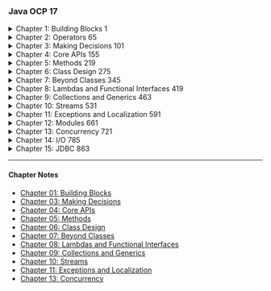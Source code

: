 ### Java OCP 17

<details>
  <summary>Chapter 1: Building Blocks 1</summary>

- **Learning about the Environment 2**
- Major Components of Java 2
- Downloading a JDK 3
- **Understanding the Class Structure 4**
- Fields and Methods 4
- Comments 5
- Classes and Source Files 7
- **Writing a main() Method 8**
- Creating a main() Method 8
- Passing Parameters to a Java Program 9
- **Understanding Package Declarations and Imports 11**
- Packages 12
- Wildcards 13
- Redundant Imports 13
- Naming Conflicts 15
- Creating a New Package 16
- Compiling and Running Code with Packages 16
- Compiling to Another Directory 18
- Compiling with JAR Files 20
- Creating a JAR File 20
- Ordering Elements in a Class 21
- **Creating Objects 23**
- Calling Constructors 23
- Reading and Writing Member Fields 24
- Executing Instance Initializer Blocks 24
- Following the Order of Initialization 25
- **Understanding Data Types 26**
- Using Primitive Types 27
- Using Reference Types 29
- Distinguishing between Primitives and Reference Types 30
- Creating Wrapper Classes 31
- Defining Text Blocks 32
- **Declaring Variables 34**
- Identifying Identifiers 35
- Declaring Multiple Variables 36
- **Initializing Variables 38**
- Creating Local Variables 38
- Passing Constructor and Method Parameters 40
- Defining Instance and Class Variables 41
- Inferring the Type with var 41
- **Managing Variable Scope 45**
- Limiting Scope 45
- Tracing Scope 46
- Applying Scope to Classes 47
- Reviewing Scope 48
- **Destroying Objects 48**
- Understanding Garbage Collection 48
- Tracing Eligibility 49
- **Summary 51**
- **Exam Essentials 52**
- **Review Questions 54**

</details>

<details>
  <summary>Chapter 2: Operators 65</summary>

- **Understanding Java Operators 66**
- Types of Operators 66
- Operator Precedence 67
- **Applying Unary Operators 69**
- Complement and Negation Operators 70
- Increment and Decrement Operators 71
- **Working with Binary Arithmetic Operators 72**
- Arithmetic Operators 72
- Numeric Promotion 75
- **Assigning Values 77**
- Assignment Operator 77
- Casting Values 77
- Compound Assignment Operators 81
- Return Value of Assignment Operators 82
- **Comparing Values 83**
- Equality Operators 83
- Relational Operators 84
- Logical Operators 87
- Conditional Operators 88
- **Making Decisions with the Ternary Operator 90**
- **Summary 92**
- **Exam Essentials 92**
- **Review Questions 94**

</details>

<details>
  <summary>Chapter 3: Making Decisions 101</summary>

- **Creating Decision - Making Statements 102**
- Statements and Blocks 102
- The if Statement 103
- The else Statement 104
- Shortening Code with Pattern Matching 106
- **Applying switch Statements 110**
- The switch Statement 110
- The switch Expression 115
- **Writing while Loops 121**
- The while Statement 121
- The do/while Statement 123
- Infinite Loops 123
- **Constructing for Loops 124**
- The for Loop 124
- The for- each Loop 129
- **Controlling Flow with Branching 131**
- Nested Loops 131
- Adding Optional Labels 132
- The break Statement 133
- The continue Statement 135
- The return Statement 137
- Unreachable Code 138
- Reviewing Branching 139
- **Summary 139**
- **Exam Essentials 140**
- **Review Questions 142**

</details>

<details>
  <summary>Chapter 4: Core APIs 155</summary>

- **Creating and Manipulating Strings 156**
- Concatenating 157
- Important String Methods 158
- Method Chaining 169
- **Using the StringBuilder Class 170**
- Mutability and Chaining 171
- Creating a StringBuilder 172
- Important StringBuilder Methods 172
- **Understanding Equality 175**
- Comparing equals() and == 175
- The String Pool 176
- **Understanding Arrays 178**
- Creating an Array of Primitives 179
- Creating an Array with Reference Variables 180
- Using an Array 182
- Sorting 183
- Searching 184
- Comparing 185
- Using Methods with Varargs 187
- Working with Multidimensional Arrays 188
- **Calculating with Math APIs 190**
- Finding the Minimum and Maximum 190
- Rounding Numbers 191
- Determining the Ceiling and Floor 191
- Calculating Exponents 192
- Generating Random Numbers 192
- **Working with Dates and Times 192**
- Creating Dates and Times 193
- Manipulating Dates and Times 197
- Working with Periods 199
- Working with Durations 202 Period vs. Duration 204
- Working with Instants 205
- Accounting for Daylight Saving Time 206
- **Summary 208**
- **Exam Essentials 209**
- **Review Questions 210**

</details>

<details>
  <summary>Chapter 5: Methods 219</summary>

- **Designing Methods 220**
- Access Modifiers 221
- Optional Specifiers 222
- Return Type 224
- Method Name 226
- Parameter List 226
- Method Signature 227
- Exception List 227
- Method Body 228
- **Declaring Local and Instance Variables 228**
- Local Variable Modifiers 229
- Effectively Final Variables 230
- Instance Variable Modifiers 231
- **Working with Varargs 232**
- Creating Methods with Varargs 232
- Calling Methods with Varargs 233
- Accessing Elements of a Vararg 234
- Using Varargs with Other Method Parameters 234
- **Applying Access Modifiers 235**
- Private Access 235
- Package Access 236
- Protected Access 237
- Public Access 242
- Reviewing Access Modifiers 242
- **Accessing static Data 243**
- Designing static Methods and Variables 243
- Accessing a static Variable or Method 244
- Class vs. Instance Membership 245 Static Variable Modifiers 248 Static Initializers 250 Static Imports 251
- **Passing Data among Methods 253**
- Passing Objects 253
- Returning Objects 255
- Autoboxing and Unboxing Variables 256
- **Overloading Methods 258**
- Reference Types 259
- Primitives 260
- Autoboxing 261
- Arrays 261
- Varargs 261
- Putting It All Together 262
- **Summary 263**
- **Exam Essentials 264**
- **Review Questions 265**

</details>

<details>
  <summary>Chapter 6: Class Design 275</summary>

- **Understanding Inheritance 276**
- Declaring a Subclass 276
- Class Modifiers 278
- Single vs. Multiple Inheritance 279
- Inheriting Object 279
- **Creating Classes 281**
- Extending a Class 281
- Applying Class Access Modifiers 282
- Accessing the this Reference 283
- Calling the super Reference 284
- **Declaring Constructors 286**
- Creating a Constructor 286
- The Default Constructor 287
- Calling Overloaded Constructors with this() 289
- Calling Parent Constructors with super() 292
- **Initializing Objects 297**
- Initializing Classes 297
- Initializing final Fields 298
- Initializing Instances 300
- **Inheriting Members 304**
- Overriding a Method 305
- Redeclaring private Methods 311
- Hiding Static Methods 311
- Hiding Variables 313
- Writing final Methods 314
- **Creating Abstract Classes 315**
- Introducing Abstract Classes 315
- Declaring Abstract Methods 317
- Creating a Concrete Class 318
- Creating Constructors in Abstract Classes 320
- Spotting Invalid Declarations 321
- **Creating Immutable Objects 323**
- Declaring an Immutable Class 323
- Performing a Defensive Copy 325
- **Summary 326**
- **Exam Essentials 327**
- **Review Questions 330**

</details>


<details>
  <summary>Chapter 7: Beyond Classes 345</summary>

- **Implementing Interfaces 346**
- Declaring and Using an Interface 346
- Extending an Interface 348
- Inheriting an Interface 349
- Inserting Implicit Modifiers 351
- Declaring Concrete Interface Methods 353
- **Working with Enums 361**
- Creating Simple Enums 361
- Using Enums in switch Statements 363
- Adding Constructors, Fields, and Methods 364
- **Sealing Classes 367**
- Declaring a Sealed Class 367
- Compiling Sealed Classes 368
- Specifying the Subclass Modifier 369
- Omitting the permits Clause 370
- Sealing Interfaces 372
- Reviewing Sealed Class Rules 372
- **Encapsulating Data with Records 373**
- Understanding Encapsulation 374
- Applying Records 375
- Understanding Record Immutability 377
- Declaring Constructors 378
- Customizing Records 381
- **Creating Nested Classes 382**
- Declaring an Inner Class 382
- Creating a static Nested Class 386
- Writing a Local Class 387
- Defining an Anonymous Class 389
- Reviewing Nested Classes 391
- **Understanding Polymorphism 392**
- Object vs. Reference 393
- Casting Objects 395
- The instanceof Operator 397
- Polymorphism and Method Overriding 397
- Overriding vs. Hiding Members 399
- **Summary 401**
- **Exam Essentials 402**
- **Review Questions 404**

</details>

<details>
  <summary>Chapter 8: Lambdas and Functional Interfaces 419</summary>

- **Writing Simple Lambdas 420**
- Looking at a Lambda Example 420
- Learning Lambda Syntax 422
- **Coding Functional Interfaces 426**
- Defining a Functional Interface 426
- Adding Object Methods 427
- **Using Method References 429**
- Calling static Methods 430
- Calling Instance Methods on a Particular Object 430
- Calling Instance Methods on a Parameter 432
- Calling Constructors 433
- Reviewing Method References 433
- **Working with Built- in Functional Interfaces 434**
- Implementing Supplier 435
- Implementing Consumer and BiConsumer 436
- Implementing Predicate and BiPredicate 438
- Implementing Function and BiFunction 439
- Implementing UnaryOperator and BinaryOperator 440
- Checking Functional Interfaces 441
- Using Convenience Methods on Functional Interfaces 442
- Learning the Functional Interfaces for Primitives 443
- **Working with Variables in Lambdas 445**
- Listing Parameters 446
- Using Local Variables inside a Lambda Body 448
- Referencing Variables from the Lambda Body 449
- **Summary 450**
- **Exam Essentials 451**
- **Review Questions 452**

</details>


<details>
  <summary>Chapter 9: Collections and Generics 463</summary>

- **Using Common Collection APIs 464**
- Using the Diamond Operator 465
- Adding Data 466
- Removing Data 466
- Counting Elements 467
- Clearing the Collection 467
- Check Contents 468
- Removing with Conditions 468
- Iterating 469
- Determining Equality 470
- **Using the List Interface 471**
- Comparing List Implementations 472
- Creating a List with a Factory 472
- Creating a List with a Constructor 473
- Working with List Methods 474
- Converting from List to an Array 476
- **Using the Set Interface 477**
- Comparing Set Implementations 477
- Working with Set Methods 478
- **Using the Queue and Deque Interfaces 479**
- Comparing Deque Implementations 480
- Working with Queue and Deque Methods 480
- **Using the Map Interface 483**
- Comparing Map Implementations 484
- Working with Map Methods 484
- Calling Basic Methods 486
- Iterating through a Map 487
- Getting Values Safely 487
- Replacing Values 488
- Putting if Absent 488
- Merging Data 488
- **Comparing Collection Types 490**
- **Sorting Data 492**
- Creating a Comparable Class 492
- Comparing Data with a Comparator 496
- Comparing Comparable and Comparator 497
- Comparing Multiple Fields 498
- Sorting and Searching 500
- Sorting a List 503
- **Working with Generics 503**
- Creating Generic Classes 504
- Understanding Type Erasure 506
- Implementing Generic Interfaces 509
- Writing Generic Methods 510
- Creating a Generic Record 512
- Bounding Generic Types 512
- Putting It All Together 517
- **Summary 519**
- **Exam Essentials 520**
- **Review Questions 521**

</details>

<details>
  <summary>Chapter 10: Streams 531</summary>

- **Returning an Optional 532**
- Creating an Optional 533
- Dealing with an Empty Optional 534
- **Using Streams 536**
- Understanding the Pipeline Flow 536
- Creating Stream Sources 539
- Using Common Terminal Operations 541
- Using Common Intermediate Operations 549
- Putting Together the Pipeline 553
- **Working with Primitive Streams 557**
- Creating Primitive Streams 557
- Mapping Streams 560
- Using Optional with Primitive Streams 562
- Summarizing Statistics 564
- **Working with Advanced Stream Pipeline Concepts 565**
- Linking Streams to the Underlying Data 565
- Chaining Optionals 566
- Using a Spliterator 569
- Collecting Results 570
- **Summary 578**
- **Exam Essentials 579**
- **Review Questions 581**

</details>


<details>
  <summary>Chapter 11: Exceptions and Localization 591</summary>

- **Understanding Exceptions 592**
- The Role of Exceptions 592
- Understanding Exception Types 593
- Throwing an Exception 596
- Calling Methods That Throw Exceptions 598
- Overriding Methods with Exceptions 599
- Printing an Exception 600
- **Recognizing Exception Classes 600**
- RuntimeException Classes 601
- Checked Exception Classes 604
- Error Classes 605
- **Handling Exceptions 605**
- Using try and catch Statements 606
- Chaining catch Blocks 607
- Applying a Multi- catch Block 609
- Adding a finally Block 611
- **Automating Resource Management 615**
- Introducing Try- with- Resources 615
- Basics of Try- with- Resources 616
- Applying Effectively Final 620
- Understanding Suppressed Exceptions 621
- **Formatting Values 624**
- Formatting Numbers 624
- Formatting Dates and Times 625
- Customizing the Date/Time Format 626
- **Supporting Internationalization and Localization 629**
- Picking a Locale 630
- Localizing Numbers 632
- Localizing Dates 637
- Specifying a Locale Category 638
- **Loading Properties with Resource Bundles 639**
- Creating a Resource Bundle 640
- Picking a Resource Bundle 641
- Selecting Resource Bundle Values 643
- Formatting Messages 645
- Using the Properties Class 645
- **Summary 646**
- **Exam Essentials 647**
- **Review Questions 648**

</details>


<details>
  <summary>Chapter 12: Modules 661</summary>

- **Introducing Modules 662**
- Exploring a Module 663
- Benefits of Modules 664
- **Creating and Running a Modular Program 664**
- Creating the Files 665
- Compiling Our First Module 666
- Running Our First Module 668
- Packaging Our First Module 669
- **Updating Our Example for Multiple Modules 669**
- Updating the Feeding Module 670
- Creating a Care Module 670
- Creating the Talks Module 672
- Creating the Staff Module 674
- **Diving into the Module Declaration 675**
- Exporting a Package 676
- Requiring a Module Transitively 677
- Opening a Package 679
- **Creating a Service 680**
- Declaring the Service Provider Interface 681
- Creating a Service Locator 682
- Invoking from a Consumer 684
- Adding a Service Provider 685
- Reviewing Directives and Services 686
- **Discovering Modules 687**
- Identifying Built- in Modules 688
- Getting Details with java 690
- Describing with jar 693
- Learning about Dependencies with jdeps 693
- Using the -- jdk- internals Flag 695
- Using Module Files with jmod 696
- Creating Java Runtimes with jlink 696
- Reviewing Command- Line Options 697
- **Comparing Types of Modules 700**
- Named Modules 701
- Automatic Modules 701
- Unnamed Modules 704
- Reviewing Module Types 704
- **Migrating an Application 704**
- Determining the Order 705
- Exploring a Bottom- Up Migration Strategy 706
- Exploring a Top- Down Migration Strategy 707
- Splitting a Big Project into Modules 709
- Failing to Compile with a Cyclic Dependency 709
- **Summary 711**
- **Exam Essentials 712**
- **Review Questions 713**

</details>

<details>
  <summary>Chapter 13: Concurrency 721</summary>

- **Introducing Threads 722**
- Understanding Thread Concurrency 723
- Creating a Thread 724
- Distinguishing Thread Types 725
- Managing a Thread’s Life Cycle 727
- Polling with Sleep 727
- Interrupting a Thread 729
- **Creating Threads with the Concurrency API 730**
- Introducing the Single- Thread Executor 730
- Shutting Down a Thread Executor 731
- Submitting Tasks 732
- Waiting for Results 733
- Scheduling Tasks 737
- Increasing Concurrency with Pools 739
- **Writing Thread- Safe Code 740**
- Understanding Thread- Safety 740
- Accessing Data with volatile 741
- Protecting Data with Atomic Classes 742
- Improving Access with Synchronized Blocks 744
- Synchronizing on Methods 746
- Understanding the Lock Framework 747
- Orchestrating Tasks with a CyclicBarrier 751
- **Using Concurrent Collections 754**
- Understanding Memory Consistency Errors 754
- Working with Concurrent Classes 755
- Obtaining Synchronized Collections 757
- **Identifying Threading Problems 758**
- Understanding Liveness 758
- Managing Race Conditions 761
- **Working with Parallel Streams 761**
- Creating Parallel Streams 762
- Performing a Parallel Decomposition 762
- Processing Parallel Reductions 764
- **Summary 770**
- **Exam Essentials 770**
- **Review Questions 772**

</details>


<details>
  <summary>Chapter 14: I/O 785</summary>

- **Referencing Files and Directories 786**
- Conceptualizing the File System 786
- Creating a File or Path 789
- **Operating on File and Path 793**
- Using Shared Functionality 793
- Handling Methods That Declare IOException 797
- Providing NIO.2 Optional Parameters 797
- Interacting with NIO.2 Paths 799
- Creating, Moving, and Deleting Files and Directories 805
- Comparing Files with isSameFile() and mismatch() 809
- **Introducing I/O Streams 811**
- Understanding I/O Stream Fundamentals 811
- Learning I/O Stream Nomenclature 812
- **Reading and Writing Files 817**
- Using I/O Streams 817
- Enhancing with Files 820
- Combining with newBufferedReader() and newBufferedWriter() 822
- Reviewing Common Read and Write Methods 823
- **Serializing Data 824**
- Applying the Serializable Interface 825
- Marking Data transient 827
- Ensuring That a Class Is Serializable 827
- Storing Data with ObjectOutputStream and ObjectInputStream 828
- Understanding the Deserialization Creation Process 830
- **Interacting with Users 832**
- Printing Data to the User 832
- Reading Input as an I/O Stream 833
- Closing System Streams 833
- Acquiring Input with Console 834
- **Working with Advanced APIs 837**
- Manipulating Input Streams 838
- Discovering File Attributes 840
- Traversing a Directory Tree 843
- Searching a Directory 847
- **Review of Key APIs 848**
- **Summary 850**
- **Exam Essentials 851**
- **Review Questions 852**

</details>


<details>
  <summary>Chapter 15: JDBC 863</summary>

- **Introducing Relational Databases and SQL 864**
- Identifying the Structure of a Relational Database 866
- Writing Basic SQL Statements 867
- **Introducing the Interfaces of JDBC 868**
- **Connecting to a Database 870**
- Building a JDBC URL 870
- Getting a Database Connection 871
- **Working with a PreparedStatement 873**
- Obtaining a PreparedStatement 874
- Executing a PreparedStatement 875
- Working with Parameters 878
- Updating Multiple Records 881
- **Getting Data from a ResultSet 882**
- Reading a ResultSet 882
- Getting Data for a Column 885
- Using Bind Variables 887
- **Calling a CallableStatement 887**
- Calling a Procedure without Parameters 888
- Passing an IN Parameter 889
- Returning an OUT Parameter 889
- Working with an INOUT Parameter 890
- Comparing Callable Statement Parameters 891
- Using Additional Options 891
- **Controlling Data with Transactions 892**
- Committing and Rolling Back 892
- Bookmarking with Savepoints 894
- Reviewing Transaction APIs 895
- **Closing Database Resources 895**
- **Summary 897**
- **Exam Essentials 898**
- **Review Questions 900**

</details>

---
#### Chapter Notes
 - [Chapter 01: Building Blocks]
 - [Chapter 03: Making Decisions]
 - [Chapter 04: Core APIs]
 - [Chapter 05: Methods]
 - [Chapter 06: Class Design]
 - [Chapter 07: Beyond Classes]
 - [Chapter 08: Lambdas and Functional Interfaces]
 - [Chapter 09: Collections and Generics]
 - [Chapter 10: Streams]
 - [Chapter 11: Exceptions and Localization]
 - [Chapter 13: Concurrency]

[Chapter 01: Building Blocks]: <https://github.com/muhammed-topgul/java-ocp/blob/master/src/main/java/com/mtopgul/buildingBlocks/README.MD>
[Chapter 03: Making Decisions]: <https://github.com/muhammed-topgul/java-ocp/blob/master/src/main/java/com/mtopgul/makingDecision/README.MD>
[Chapter 04: Core APIs]: <https://github.com/muhammed-topgul/java-ocp/blob/master/src/main/java/com/mtopgul/coreApis/README.MD>
[Chapter 05: Methods]: <https://github.com/muhammed-topgul/java-ocp/blob/master/src/main/java/com/mtopgul/methods/README.MD>
[Chapter 06: Class Design]: <https://github.com/muhammed-topgul/java-ocp/blob/master/src/main/java/com/mtopgul/classDesign/README.MD>
[Chapter 07: Beyond Classes]: <https://github.com/muhammed-topgul/java-ocp/blob/master/src/main/java/com/mtopgul/beyondClasses/README.MD>
[Chapter 08: Lambdas and Functional Interfaces]: <https://github.com/muhammed-topgul/java-ocp/blob/master/src/main/java/com/mtopgul/lambdas/README.MD>
[Chapter 09: Collections and Generics]: <https://github.com/muhammed-topgul/java-ocp/blob/master/src/main/java/com/mtopgul/collectionsAndGenerics/README.MD>
[Chapter 10: Streams]: <https://github.com/muhammed-topgul/java-ocp/blob/master/src/main/java/com/mtopgul/streams/README.MD>
[Chapter 11: Exceptions and Localization]: <https://github.com/muhammed-topgul/java-ocp/blob/master/src/main/java/com/mtopgul/exceptionsAndLocalization/README.MD>
[Chapter 13: Concurrency]: <https://github.com/muhammed-topgul/java-ocp/blob/master/src/main/java/com/mtopgul/concurrency/README.MD>